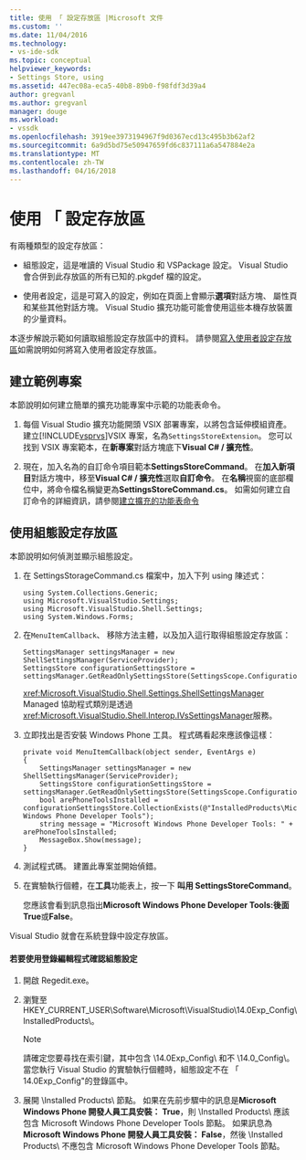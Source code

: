 ```yaml
---
title: 使用 「 設定存放區 |Microsoft 文件
ms.custom: ''
ms.date: 11/04/2016
ms.technology:
- vs-ide-sdk
ms.topic: conceptual
helpviewer_keywords:
- Settings Store, using
ms.assetid: 447ec08a-eca5-40b8-89b0-f98fdf3d39a4
author: gregvanl
ms.author: gregvanl
manager: douge
ms.workload:
- vssdk
ms.openlocfilehash: 3919ee3973194967f9d0367ecd13c495b3b62af2
ms.sourcegitcommit: 6a9d5bd75e50947659fd6c837111a6a547884e2a
ms.translationtype: MT
ms.contentlocale: zh-TW
ms.lasthandoff: 04/16/2018
---
```

# <a name="using-the-settings-store"></a>使用 「 設定存放區
有兩種類型的設定存放區：  
  
-   組態設定，這是唯讀的 Visual Studio 和 VSPackage 設定。 Visual Studio 會合併到此存放區的所有已知的.pkgdef 檔的設定。  
  
-   使用者設定，這是可寫入的設定，例如在頁面上會顯示**選項**對話方塊、 屬性頁和某些其他對話方塊。 Visual Studio 擴充功能可能會使用這些本機存放裝置的少量資料。  
  
 本逐步解說示範如何讀取組態設定存放區中的資料。 請參閱[寫入使用者設定存放區](../extensibility/writing-to-the-user-settings-store.md)如需說明如何將寫入使用者設定存放區。  
  
## <a name="creating-the-example-project"></a>建立範例專案  
 本節說明如何建立簡單的擴充功能專案中示範的功能表命令。  
  
1.  每個 Visual Studio 擴充功能開頭 VSIX 部署專案，以將包含延伸模組資產。 建立[!INCLUDE[vsprvs](../code-quality/includes/vsprvs_md.md)]VSIX 專案，名為`SettingsStoreExtension`。 您可以找到 VSIX 專案範本，在**新專案**對話方塊底下**Visual C# / 擴充性**。  
  
2.  現在，加入名為的自訂命令項目範本**SettingsStoreCommand**。 在**加入新項目**對話方塊中，移至**Visual C# / 擴充性**選取**自訂命令**。 在**名稱**視窗的底部欄位中，將命令檔名稱變更為**SettingsStoreCommand.cs**。 如需如何建立自訂命令的詳細資訊，請參閱[建立擴充的功能表命令](../extensibility/creating-an-extension-with-a-menu-command.md)  
  
## <a name="using-the-configuration-settings-store"></a>使用組態設定存放區  
 本節說明如何偵測並顯示組態設定。  
  
1.  在 SettingsStorageCommand.cs 檔案中，加入下列 using 陳述式：  
  
    ```  
    using System.Collections.Generic;  
    using Microsoft.VisualStudio.Settings;  
    using Microsoft.VisualStudio.Shell.Settings;  
    using System.Windows.Forms;  
    ```  
  
2.  在`MenuItemCallback`、 移除方法主體，以及加入這行取得組態設定存放區：  
  
    ```  
    SettingsManager settingsManager = new ShellSettingsManager(ServiceProvider);  
    SettingsStore configurationSettingsStore = settingsManager.GetReadOnlySettingsStore(SettingsScope.Configuration);  
    ```  
  
     <xref:Microsoft.VisualStudio.Shell.Settings.ShellSettingsManager> Managed 協助程式類別是透過<xref:Microsoft.VisualStudio.Shell.Interop.IVsSettingsManager>服務。  
  
3.  立即找出是否安裝 Windows Phone 工具。 程式碼看起來應該像這樣：  
  
    ```  
    private void MenuItemCallback(object sender, EventArgs e)  
    {  
        SettingsManager settingsManager = new ShellSettingsManager(ServiceProvider);  
        SettingsStore configurationSettingsStore = settingsManager.GetReadOnlySettingsStore(SettingsScope.Configuration);  
        bool arePhoneToolsInstalled = configurationSettingsStore.CollectionExists(@"InstalledProducts\Microsoft Windows Phone Developer Tools");  
        string message = "Microsoft Windows Phone Developer Tools: " + arePhoneToolsInstalled;  
        MessageBox.Show(message);  
    }  
    ```  
  
4.  測試程式碼。 建置此專案並開始偵錯。  
  
5.  在實驗執行個體，在**工具**功能表上，按一下 **叫用 SettingsStoreCommand**。  
  
     您應該會看到訊息指出**Microsoft Windows Phone Developer Tools:**後面**True**或**False**。  
  
 Visual Studio 就會在系統登錄中設定存放區。  
  
#### <a name="to-use-a-registry-editor-to-verify-configuration-settings"></a>若要使用登錄編輯程式確認組態設定  
  
1.  開啟 Regedit.exe。  
  
2.  瀏覽至 HKEY_CURRENT_USER\Software\Microsoft\VisualStudio\14.0Exp_Config\InstalledProducts\\。  
  
    > [!NOTE]
    >  請確定您要尋找在索引鍵，其中包含 \14.0Exp_Config\ 和不 \14.0_Config\\。 當您執行 Visual Studio 的實驗執行個體時，組態設定不在 「 14.0Exp_Config"的登錄區中。  
  
3.  展開 \Installed Products\ 節點。 如果在先前步驟中的訊息是**Microsoft Windows Phone 開發人員工具安裝： True**，則 \Installed Products\ 應該包含 Microsoft Windows Phone Developer Tools 節點。 如果訊息為**Microsoft Windows Phone 開發人員工具安裝： False**，然後 \Installed Products\ 不應包含 Microsoft Windows Phone Developer Tools 節點。